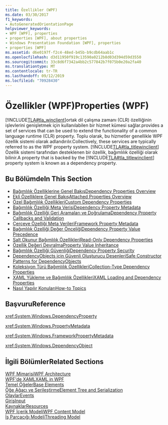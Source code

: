 ```yaml
---
title: Özellikler (WPF)
ms.date: 03/30/2017
f1_keywords:
- AutoGeneratedOrientationPage
helpviewer_keywords:
- WPF [WPF], properties
- properties [WPF], about properties
- Windows Presentation Foundation [WPF], properties
- properties [WPF]
ms.assetid: d6e0197f-f2c4-48ed-b45b-b9cdb64aab1c
ms.openlocfilehash: d3d11950f919c13590a0212b8d03d394d59d3550
ms.sourcegitcommit: 33c8d6f7342a4bb2c577842b7f075b0e20a2fa40
ms.translationtype: MT
ms.contentlocale: tr-TR
ms.lasthandoff: 09/12/2019
ms.locfileid: "70928430"
---
```

# <a name="properties-wpf"></a><span data-ttu-id="04648-102">Özellikler (WPF)</span><span class="sxs-lookup"><span data-stu-id="04648-102">Properties (WPF)</span></span>
[!INCLUDE[TLA#tla_winclient](../../../../includes/tlasharptla-winclient-md.md)]<span data-ttu-id="04648-103">ortak dil çalışma zamanı (CLR) özelliğinin işlevlerini genişletmek için kullanılabilen bir hizmet kümesi sağlar.</span><span class="sxs-lookup"><span data-stu-id="04648-103">provides a set of services that can be used to extend the functionality of a common language runtime (CLR) property.</span></span> <span data-ttu-id="04648-104">Toplu olarak, bu hizmetler genellikle WPF özellik sistemi olarak adlandırılır.</span><span class="sxs-lookup"><span data-stu-id="04648-104">Collectively, these services are typically referred to as the WPF property system.</span></span> <span data-ttu-id="04648-105">[!INCLUDE[TLA#tla_titlewinclient](../../../../includes/tlasharptla-titlewinclient-md.md)] Özellik sistemi tarafından desteklenen bir özellik, bağımlılık özelliği olarak bilinir.</span><span class="sxs-lookup"><span data-stu-id="04648-105">A property that is backed by the [!INCLUDE[TLA#tla_titlewinclient](../../../../includes/tlasharptla-titlewinclient-md.md)] property system is known as a dependency property.</span></span>  
  
## <a name="in-this-section"></a><span data-ttu-id="04648-106">Bu Bölümde</span><span class="sxs-lookup"><span data-stu-id="04648-106">In This Section</span></span>  

- [<span data-ttu-id="04648-107">Bağımlılık Özelliklerine Genel Bakış</span><span class="sxs-lookup"><span data-stu-id="04648-107">Dependency Properties Overview</span></span>](dependency-properties-overview.md)
- [<span data-ttu-id="04648-108">Ekli Özelliklere Genel Bakış</span><span class="sxs-lookup"><span data-stu-id="04648-108">Attached Properties Overview</span></span>](attached-properties-overview.md)
- [<span data-ttu-id="04648-109">Özel Bağımlılık Özellikleri</span><span class="sxs-lookup"><span data-stu-id="04648-109">Custom Dependency Properties</span></span>](custom-dependency-properties.md)
- [<span data-ttu-id="04648-110">Bağımlılık Özelliği Meta Verisi</span><span class="sxs-lookup"><span data-stu-id="04648-110">Dependency Property Metadata</span></span>](dependency-property-metadata.md)
- [<span data-ttu-id="04648-111">Bağımlılık Özelliği Geri Aramaları ve Doğrulama</span><span class="sxs-lookup"><span data-stu-id="04648-111">Dependency Property Callbacks and Validation</span></span>](dependency-property-callbacks-and-validation.md)
- [<span data-ttu-id="04648-112">Çerçeve Özelliği Meta Verileri</span><span class="sxs-lookup"><span data-stu-id="04648-112">Framework Property Metadata</span></span>](framework-property-metadata.md)
- [<span data-ttu-id="04648-113">Bağımlılık Özelliği Değer Önceliği</span><span class="sxs-lookup"><span data-stu-id="04648-113">Dependency Property Value Precedence</span></span>](dependency-property-value-precedence.md)
- [<span data-ttu-id="04648-114">Salt Okunur Bağımlılık Özellikleri</span><span class="sxs-lookup"><span data-stu-id="04648-114">Read-Only Dependency Properties</span></span>](read-only-dependency-properties.md)
- [<span data-ttu-id="04648-115">Özellik Değeri Devralma</span><span class="sxs-lookup"><span data-stu-id="04648-115">Property Value Inheritance</span></span>](property-value-inheritance.md)
- [<span data-ttu-id="04648-116">Bağımlılık Özelliği Güvenliği</span><span class="sxs-lookup"><span data-stu-id="04648-116">Dependency Property Security</span></span>](dependency-property-security.md)
- [<span data-ttu-id="04648-117">DependencyObjects için Güvenli Oluşturucu Desenleri</span><span class="sxs-lookup"><span data-stu-id="04648-117">Safe Constructor Patterns for DependencyObjects</span></span>](safe-constructor-patterns-for-dependencyobjects.md)
- [<span data-ttu-id="04648-118">Koleksiyon Türü Bağımlılık Özellikleri</span><span class="sxs-lookup"><span data-stu-id="04648-118">Collection-Type Dependency Properties</span></span>](collection-type-dependency-properties.md)
- [<span data-ttu-id="04648-119">XAML Yükleme ve Bağımlılık Özellikleri</span><span class="sxs-lookup"><span data-stu-id="04648-119">XAML Loading and Dependency Properties</span></span>](xaml-loading-and-dependency-properties.md)
- [<span data-ttu-id="04648-120">Nasıl Yapılır Konuları</span><span class="sxs-lookup"><span data-stu-id="04648-120">How-to Topics</span></span>](properties-how-to-topics.md)
  
## <a name="reference"></a><span data-ttu-id="04648-121">Başvuru</span><span class="sxs-lookup"><span data-stu-id="04648-121">Reference</span></span>  
 <xref:System.Windows.DependencyProperty>  
  
 <xref:System.Windows.PropertyMetadata>  
  
 <xref:System.Windows.FrameworkPropertyMetadata>  
  
 <xref:System.Windows.DependencyObject>  
  
## <a name="related-sections"></a><span data-ttu-id="04648-122">İlgili Bölümler</span><span class="sxs-lookup"><span data-stu-id="04648-122">Related Sections</span></span>  
 [<span data-ttu-id="04648-123">WPF Mimarisi</span><span class="sxs-lookup"><span data-stu-id="04648-123">WPF Architecture</span></span>](wpf-architecture.md)  
  [<span data-ttu-id="04648-124">WPF'de XAML</span><span class="sxs-lookup"><span data-stu-id="04648-124">XAML in WPF</span></span>](xaml-in-wpf.md)  
  [<span data-ttu-id="04648-125">Temel Öğeler</span><span class="sxs-lookup"><span data-stu-id="04648-125">Base Elements</span></span>](base-elements.md)  
  [<span data-ttu-id="04648-126">Öğe Ağacı ve Serileştirme</span><span class="sxs-lookup"><span data-stu-id="04648-126">Element Tree and Serialization</span></span>](element-tree-and-serialization.md)  
  [<span data-ttu-id="04648-127">Olaylar</span><span class="sxs-lookup"><span data-stu-id="04648-127">Events</span></span>](events-wpf.md)  
  [<span data-ttu-id="04648-128">Giriş</span><span class="sxs-lookup"><span data-stu-id="04648-128">Input</span></span>](input-wpf.md)  
  [<span data-ttu-id="04648-129">Kaynaklar</span><span class="sxs-lookup"><span data-stu-id="04648-129">Resources</span></span>](resources-wpf.md)  
  [<span data-ttu-id="04648-130">WPF İçerik Modeli</span><span class="sxs-lookup"><span data-stu-id="04648-130">WPF Content Model</span></span>](../controls/wpf-content-model.md)  
  [<span data-ttu-id="04648-131">İş Parçacığı Modeli</span><span class="sxs-lookup"><span data-stu-id="04648-131">Threading Model</span></span>](threading-model.md)
